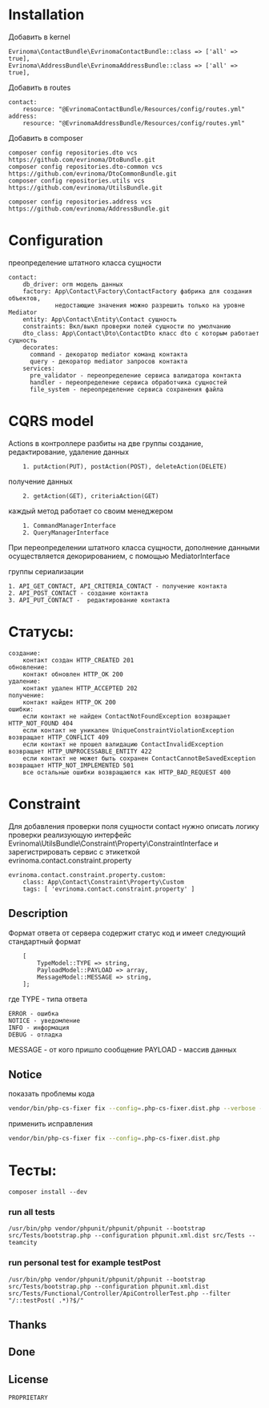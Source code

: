 # Installation

Добавить в kernel

    Evrinoma\ContactBundle\EvrinomaContactBundle::class => ['all' => true],
    Evrinoma\AddressBundle\EvrinomaAddressBundle::class => ['all' => true],

Добавить в routes

    contact:
        resource: "@EvrinomaContactBundle/Resources/config/routes.yml"
    address:
        resource: "@EvrinomaAddressBundle/Resources/config/routes.yml"

Добавить в composer

    composer config repositories.dto vcs https://github.com/evrinoma/DtoBundle.git
    composer config repositories.dto-common vcs https://github.com/evrinoma/DtoCommonBundle.git
    composer config repositories.utils vcs https://github.com/evrinoma/UtilsBundle.git

    composer config repositories.address vcs https://github.com/evrinoma/AddressBundle.git

# Configuration

преопределение штатного класса сущности

    contact:
        db_driver: orm модель данных
        factory: App\Contact\Factory\ContactFactory фабрика для создания объектов,
                 недостающие значения можно разрешить только на уровне Mediator
        entity: App\Contact\Entity\Contact сущность
        constraints: Вкл/выкл проверки полей сущности по умолчанию 
        dto_class: App\Contact\Dto\ContactDto класс dto с которым работает сущность
        decorates:
          command - декоратор mediator команд контакта
          query - декоратор mediator запросов контакта
        services:
          pre_validator - переопределение сервиса валидатора контакта
          handler - переопределение сервиса обработчика сущностей
          file_system - переопределение сервиса сохранения файла

# CQRS model

Actions в контроллере разбиты на две группы
создание, редактирование, удаление данных

        1. putAction(PUT), postAction(POST), deleteAction(DELETE)
получение данных

        2. getAction(GET), criteriaAction(GET)

каждый метод работает со своим менеджером

        1. CommandManagerInterface
        2. QueryManagerInterface

При переопределении штатного класса сущности, дополнение данными осуществляется декорированием, с помощью MediatorInterface


группы  сериализации

    1. API_GET_CONTACT, API_CRITERIA_CONTACT - получение контакта
    2. API_POST_CONTACT - создание контакта
    3. API_PUT_CONTACT -  редактирование контакта

# Статусы:

    создание:
        контакт создан HTTP_CREATED 201
    обновление:
        контакт обновлен HTTP_OK 200
    удаление:
        контакт удален HTTP_ACCEPTED 202
    получение:
        контакт найден HTTP_OK 200
    ошибки:
        если контакт не найден ContactNotFoundException возвращает HTTP_NOT_FOUND 404
        если контакт не уникален UniqueConstraintViolationException возвращает HTTP_CONFLICT 409
        если контакт не прошел валидацию ContactInvalidException возвращает HTTP_UNPROCESSABLE_ENTITY 422
        если контакт не может быть сохранен ContactCannotBeSavedException возвращает HTTP_NOT_IMPLEMENTED 501
        все остальные ошибки возвращаются как HTTP_BAD_REQUEST 400

# Constraint

Для добавления проверки поля сущности contact нужно описать логику проверки реализующую интерфейс Evrinoma\UtilsBundle\Constraint\Property\ConstraintInterface и зарегистрировать сервис с этикеткой evrinoma.contact.constraint.property

    evrinoma.contact.constraint.property.custom:
        class: App\Contact\Constraint\Property\Custom
        tags: [ 'evrinoma.contact.constraint.property' ]

## Description
Формат ответа от сервера содержит статус код и имеет следующий стандартный формат
```text
    [
        TypeModel::TYPE => string,
        PayloadModel::PAYLOAD => array,
        MessageModel::MESSAGE => string,
    ];
```
где
TYPE - типа ответа

    ERROR - ошибка
    NOTICE - уведомление
    INFO - информация
    DEBUG - отладка

MESSAGE - от кого пришло сообщение
PAYLOAD - массив данных

## Notice

показать проблемы кода

```bash
vendor/bin/php-cs-fixer fix --config=.php-cs-fixer.dist.php --verbose --diff --dry-run
```

применить исправления

```bash
vendor/bin/php-cs-fixer fix --config=.php-cs-fixer.dist.php
```

# Тесты:

    composer install --dev

### run all tests

    /usr/bin/php vendor/phpunit/phpunit/phpunit --bootstrap src/Tests/bootstrap.php --configuration phpunit.xml.dist src/Tests --teamcity

### run personal test for example testPost

    /usr/bin/php vendor/phpunit/phpunit/phpunit --bootstrap src/Tests/bootstrap.php --configuration phpunit.xml.dist src/Tests/Functional/Controller/ApiControllerTest.php --filter "/::testPost( .*)?$/" 

## Thanks

## Done

## License
    PROPRIETARY
   
